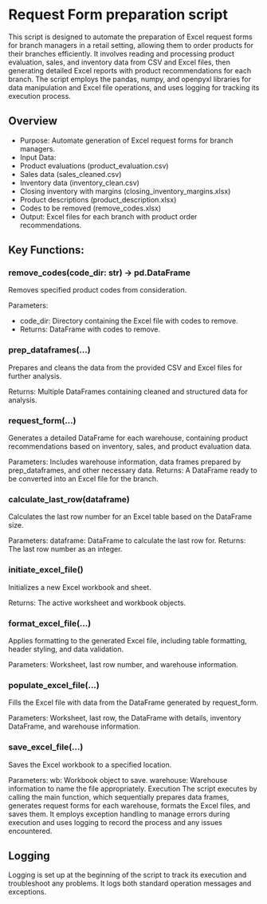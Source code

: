 # Request Form preparation script
This script is designed to automate the preparation of Excel request forms for branch managers in a retail setting, allowing them to order products for their branches efficiently. It involves reading and processing product evaluation, sales, and inventory data from CSV and Excel files, then generating detailed Excel reports with product recommendations for each branch. The script employs the pandas, numpy, and openpyxl libraries for data manipulation and Excel file operations, and uses logging for tracking its execution process.

## Overview
- Purpose: Automate generation of Excel request forms for branch managers.
- Input Data:
- Product evaluations (product_evaluation.csv)
- Sales data (sales_cleaned.csv)
- Inventory data (inventory_clean.csv)
- Closing inventory with margins (closing_inventory_margins.xlsx)
- Product descriptions (product_description.xlsx)
- Codes to be removed (remove_codes.xlsx)
- Output: Excel files for each branch with product order recommendations.

## Key Functions:
### remove_codes(code_dir: str) -> pd.DataFrame
Removes specified product codes from consideration.

Parameters:
- code_dir: Directory containing the Excel file with codes to remove.
- Returns: DataFrame with codes to remove.

### prep_dataframes(...)
Prepares and cleans the data from the provided CSV and Excel files for further analysis.

Returns: Multiple DataFrames containing cleaned and structured data for analysis.

### request_form(...)
Generates a detailed DataFrame for each warehouse, containing product recommendations based on inventory, sales, and product evaluation data.

Parameters: Includes warehouse information, data frames prepared by prep_dataframes, and other necessary data.
Returns: A DataFrame ready to be converted into an Excel file for the branch.

### calculate_last_row(dataframe)
Calculates the last row number for an Excel table based on the DataFrame size.

Parameters:
dataframe: DataFrame to calculate the last row for.
Returns: The last row number as an integer.

### initiate_excel_file()
Initializes a new Excel workbook and sheet.

Returns: The active worksheet and workbook objects.

### format_excel_file(...)
Applies formatting to the generated Excel file, including table formatting, header styling, and data validation.

Parameters: Worksheet, last row number, and warehouse information.
### populate_excel_file(...)
Fills the Excel file with data from the DataFrame generated by request_form.

Parameters: Worksheet, last row, the DataFrame with details, inventory DataFrame, and warehouse information.

### save_excel_file(...)
Saves the Excel workbook to a specified location.

Parameters:
wb: Workbook object to save.
warehouse: Warehouse information to name the file appropriately.
Execution
The script executes by calling the main function, which sequentially prepares data frames, generates request forms for each warehouse, formats the Excel files, and saves them. It employs exception handling to manage errors during execution and uses logging to record the process and any issues encountered.

## Logging
Logging is set up at the beginning of the script to track its execution and troubleshoot any problems. It logs both standard operation messages and exceptions.
